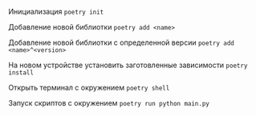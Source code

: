 Инициализация
`poetry init`

Добавление новой библиотки
`poetry add <name>`

Добавление новой библиотки с определенной версии
`poetry add <name>^<version>`

На новом устройстве установить заготовленные зависимости
`poetry install`

Открыть терминал с окружением 
`poetry shell`

Запуск скриптов с окружением
`poetry run python main.py`